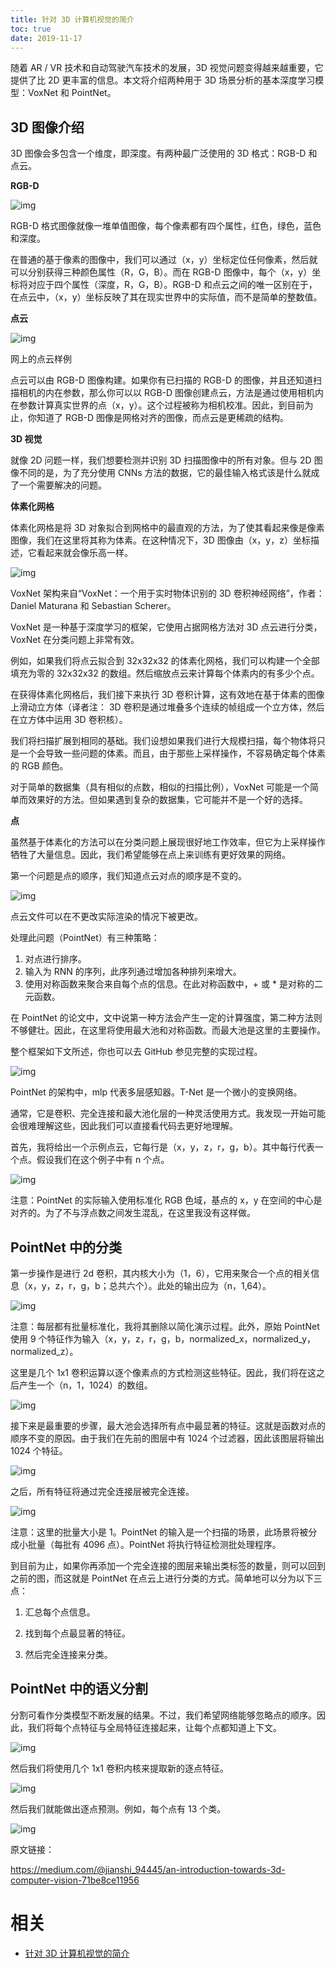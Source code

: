 ```yaml
---
title: 针对 3D 计算机视觉的简介
toc: true
date: 2019-11-17
---
```

随着 AR / VR 技术和自动驾驶汽车技术的发展，3D 视觉问题变得越来越重要，它提供了比 2D 更丰富的信息。本文将介绍两种用于 3D 场景分析的基本深度学习模型：VoxNet 和 PointNet。



##   **3D 图像介绍**

3D 图像会多包含一个维度，即深度。有两种最广泛使用的 3D 格式：RGB-D 和点云。



**RGB-D**

![img](https://mmbiz.qpic.cn/mmbiz_png/bicdMLzImlibQVMj9ibJF2Qy1JErWmhIpibFh5yzzibxic979IMNSYFCMPjPicQggJ9Vmw50bI8VNU39HE8jfoUsKzbfA/640?wx_fmt=png&tp=webp&wxfrom=5&wx_lazy=1&wx_co=1)

RGB-D 格式图像就像一堆单值图像，每个像素都有四个属性，红色，绿色，蓝色和深度。

在普通的基于像素的图像中，我们可以通过（x，y）坐标定位任何像素，然后就可以分别获得三种颜色属性（R，G，B）。而在 RGB-D 图像中，每个（x，y）坐标将对应于四个属性（深度，R，G，B）。RGB-D 和点云之间的唯一区别在于，在点云中，（x，y）坐标反映了其在现实世界中的实际值，而不是简单的整数值。



**点云**

![img](https://mmbiz.qpic.cn/mmbiz_png/bicdMLzImlibQVMj9ibJF2Qy1JErWmhIpibFIGGo9EFGzib7VLF9O0OFvTpAWibHP5MkasLLvfQZkDnibHsnr3iaakfb3Q/640?wx_fmt=png&tp=webp&wxfrom=5&wx_lazy=1&wx_co=1)

网上的点云样例

点云可以由 RGB-D 图像构建。如果你有已扫描的 RGB-D 的图像，并且还知道扫描相机的内在参数，那么你可以以 RGB-D 图像创建点云，方法是通过使用相机内在参数计算真实世界的点（x，y）。这个过程被称为相机校准。因此，到目前为止，你知道了 RGB-D 图像是网格对齐的图像，而点云是更稀疏的结构。



**3D 视觉**

就像 2D 问题一样，我们想要检测并识别 3D 扫描图像中的所有对象。但与 2D 图像不同的是，为了充分使用 CNNs 方法的数据，它的最佳输入格式该是什么就成了一个需要解决的问题。



**体素化网格**

体素化网格是将 3D 对象拟合到网格中的最直观的方法，为了使其看起来像是像素图像，我们在这里将其称为体素。在这种情况下，3D 图像由（x，y，z）坐标描述，它看起来就会像乐高一样。

![img](https://mmbiz.qpic.cn/mmbiz_png/bicdMLzImlibQVMj9ibJF2Qy1JErWmhIpibFZMBFPmE80xEeGibkM86QhBicqPEWpBM1uT4K8Z7bOdE7cU5crdFTA7MQ/640?wx_fmt=png&tp=webp&wxfrom=5&wx_lazy=1&wx_co=1)

VoxNet 架构来自“VoxNet：一个用于实时物体识别的 3D 卷积神经网络”，作者：Daniel Maturana 和 Sebastian Scherer。

VoxNet 是一种基于深度学习的框架，它使用占据网格方法对 3D 点云进行分类，VoxNet 在分类问题上非常有效。

例如，如果我们将点云拟合到 32x32x32 的体素化网格，我们可以构建一个全部填充为零的 32x32x32 的数组。然后缩放点云来计算每个体素内的有多少个点。

在获得体素化网格后，我们接下来执行 3D 卷积计算，这有效地在基于体素的图像上滑动立方体（译者注： 3D 卷积是通过堆叠多个连续的帧组成一个立方体，然后在立方体中运用 3D 卷积核）。

我们将扫描扩展到相同的基础。我们设想如果我们进行大规模扫描，每个物体将只是一个会导致一些问题的体素。而且，由于那些上采样操作，不容易确定每个体素的 RGB 颜色。

对于简单的数据集（具有相似的点数，相似的扫描比例），VoxNet 可能是一个简单而效果好的方法。但如果遇到复杂的数据集，它可能并不是一个好的选择。



**点**

虽然基于体素化的方法可以在分类问题上展现很好地工作效率，但它为上采样操作牺牲了大量信息。因此，我们希望能够在点上来训练有更好效果的网络。

第一个问题是点的顺序，我们知道点云对点的顺序是不变的。

![img](https://mmbiz.qpic.cn/mmbiz_png/bicdMLzImlibQVMj9ibJF2Qy1JErWmhIpibF8k4TUFw5uYUjFKuGHyL8fhVibgSB2iaRhkbquSkgvmRWlia4X4ead42zA/640?wx_fmt=png&tp=webp&wxfrom=5&wx_lazy=1&wx_co=1)

点云文件可以在不更改实际渲染的情况下被更改。

处理此问题（PointNet）有三种策略：

1. 对点进行排序。
2. 输入为 RNN 的序列，此序列通过增加各种排列来增大。
3. 使用对称函数来聚合来自每个点的信息。在此对称函数中，+ 或 * 是对称的二元函数。

在 PointNet 的论文中，文中说第一种方法会产生一定的计算强度，第二种方法则不够健壮。因此，在这里将使用最大池和对称函数。而最大池是这里的主要操作。

整个框架如下文所述，你也可以去 GitHub 参见完整的实现过程。

![img](https://mmbiz.qpic.cn/mmbiz_png/bicdMLzImlibQVMj9ibJF2Qy1JErWmhIpibF0gk77WVGUD4pk31UNaRhEuWGB7j7X8HCz71BqgiaDQEVEjWJUx5YSCA/640?wx_fmt=png&tp=webp&wxfrom=5&wx_lazy=1&wx_co=1)

PointNet 的架构中，mlp 代表多层感知器。T-Net 是一个微小的变换网络。

通常，它是卷积、完全连接和最大池化层的一种灵活使用方式。我发现一开始可能会很难理解这些，因此我们可以直接看代码去更好地理解。

首先，我将给出一个示例点云，它每行是（x，y，z，r，g，b）。其中每行代表一个点。假设我们在这个例子中有 n 个点。

![img](https://mmbiz.qpic.cn/mmbiz_png/bicdMLzImlibQVMj9ibJF2Qy1JErWmhIpibFumou9kVENcMFFAqlhTcI1xLCe3iaRco8dggTfYbvy2geiaVxOSgnUHUg/640?wx_fmt=png&tp=webp&wxfrom=5&wx_lazy=1&wx_co=1)

注意：PointNet 的实际输入使用标准化 RGB 色域，基点的 x，y 在空间的中心是对齐的。为了不与浮点数之间发生混乱，在这里我没有这样做。



##   **PointNet 中的分类**

第一步操作是进行 2d 卷积，其内核大小为（1，6），它用来聚合一个点的相关信息（x，y，z，r，g，b；总共六个）。此处的输出应为（n，1,64）。

![img](https://mmbiz.qpic.cn/mmbiz_png/bicdMLzImlibQVMj9ibJF2Qy1JErWmhIpibFm5NJ4289ho0uyibzO2eEZstMmicsu8P0G2hXKicyO6oMCqr2l4S49FiaKQ/640?wx_fmt=png&tp=webp&wxfrom=5&wx_lazy=1&wx_co=1)

注意：每层都有批量标准化，我将其删除以简化演示过程。此外，原始 PointNet 使用 9 个特征作为输入（x，y，z，r，g，b，normalized_x，normalized_y，normalized_z）。

这里是几个 1x1 卷积运算以逐个像素点的方式检测这些特征。因此，我们将在这之后产生一个（n，1，1024）的数组。

![img](https://mmbiz.qpic.cn/mmbiz_png/bicdMLzImlibQVMj9ibJF2Qy1JErWmhIpibFROOqfibeJic1iaiaa6COEk3NicmeOxaEAzEibN57KDrzSkRUOXKQOVJVffMg/640?wx_fmt=png&tp=webp&wxfrom=5&wx_lazy=1&wx_co=1)

接下来是最重要的步骤，最大池会选择所有点中最显著的特征。这就是函数对点的顺序不变的原因。由于我们在先前的图层中有 1024 个过滤器，因此该图层将输出 1024 个特征。

![img](https://mmbiz.qpic.cn/mmbiz_png/bicdMLzImlibQVMj9ibJF2Qy1JErWmhIpibFQ64C5Jic12I8RTxyenvrRj1jJicZSNjpZbHQtWSPDy4MlznXQx9DNolg/640?wx_fmt=png&tp=webp&wxfrom=5&wx_lazy=1&wx_co=1)

之后，所有特征将通过完全连接层被完全连接。

![img](https://mmbiz.qpic.cn/mmbiz_png/bicdMLzImlibQVMj9ibJF2Qy1JErWmhIpibFhOqX9g6SgbvMXcKWR4GjaxFBricJxwLBYAt83X0TCj92ESHa7uJ2D4Q/640?wx_fmt=png&tp=webp&wxfrom=5&wx_lazy=1&wx_co=1)

注意：这里的批量大小是 1。PointNet 的输入是一个扫描的场景，此场景将被分成小批量（每批有 4096 点）。PointNet 将执行特征检测批处理程序。

到目前为止，如果你再添加一个完全连接的图层来输出类标签的数量，则可以回到之前的图，而这就是 PointNet 在点云上进行分类的方式。简单地可以分为以下三点：

1. 汇总每个点信息。

2. 找到每个点最显著的特征。

3. 然后完全连接来分类。


##   **PointNet 中的语义分割**

分割可看作分类模型不断发展的结果。不过，我们希望网络能够忽略点的顺序。因此，我们将每个点特征与全局特征连接起来，让每个点都知道上下文。

![img](https://mmbiz.qpic.cn/mmbiz_png/bicdMLzImlibQVMj9ibJF2Qy1JErWmhIpibFmgtC3pBUnjolK6fgbFib4ytiankY6npm9u4u2ib8NdcbPRbz49AfO4SmQ/640?wx_fmt=png&tp=webp&wxfrom=5&wx_lazy=1&wx_co=1)

然后我们将使用几个 1x1 卷积内核来提取新的逐点特征。

![img](https://mmbiz.qpic.cn/mmbiz_png/bicdMLzImlibQVMj9ibJF2Qy1JErWmhIpibFx0Fyhs6N0F1hGz2AThVuedicekrCYJfPK6KyeS6B7IjWpRQ1NQ6cMvw/640?wx_fmt=png&tp=webp&wxfrom=5&wx_lazy=1&wx_co=1)

然后我们就能做出逐点预测。例如，每个点有 13 个类。

![img](https://mmbiz.qpic.cn/mmbiz_png/bicdMLzImlibQVMj9ibJF2Qy1JErWmhIpibFeMaEmhCEPvdcokANXdJSUZUlN0mf9MEnZpnLv8l4tcbHCvk8ibKknNw/640?wx_fmt=png&tp=webp&wxfrom=5&wx_lazy=1&wx_co=1)



原文链接：

https://medium.com/@jianshi_94445/an-introduction-towards-3d-computer-vision-71be8ce11956


# 相关


- [针对 3D 计算机视觉的简介](https://mp.weixin.qq.com/s?__biz=MjM5ODU3OTIyOA==&mid=2650672796&idx=1&sn=152acfe1b62885c5e23eb89bcbc6c671&chksm=bec233ef89b5baf9e97bea91152e824e23e10308904ec61891368b95f8b0bf3df83584138d80&mpshare=1&scene=1&srcid=0822eyxsVT5QlZoXTVYzOGeV#rd)
